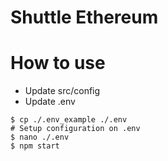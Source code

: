 # Shuttle Ethereum

# How to use
  * Update src/config
  * Update .env

```
$ cp ./.env_example ./.env
# Setup configuration on .env
$ nano ./.env
$ npm start
```
